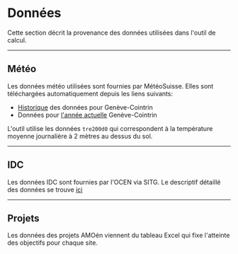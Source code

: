# Données

Cette section décrit la provenance des données utilisées dans l'outil de calcul.

---

## Météo

Les données météo utilisées sont fournies par MétéoSuisse. Elles sont
téléchargées automatiquement depuis les liens suivants:

- [Historique](https://data.geo.admin.ch/ch.meteoschweiz.klima/nbcn-tageswerte/nbcn-daily_GVE_previous.csv)
des données pour Genève-Cointrin
- Données pour [l'année actuelle](https://data.geo.admin.ch/ch.meteoschweiz.klima/nbcn-tageswerte/nbcn-daily_GVE_current.csv)
Genève-Cointrin

L'outil utilise les données `tre200d0` qui correspondent à la température
moyenne journalière à 2 mètres au dessus du sol.

---

## IDC

Les données IDC sont fournies par l'OCEN via SITG. Le descriptif détaillé des
données se trouve [ici](https://ge.ch/sitg/fiche/2177)

---

## Projets

Les données des projets AMOén viennent du tableau Excel qui fixe
l'atteinte des objectifs pour chaque site.
